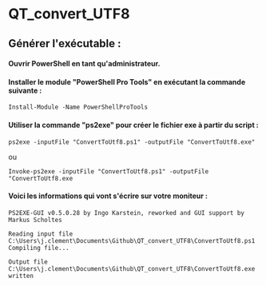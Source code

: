 # QT_convert_UTF8

## Générer l'exécutable :

#### Ouvrir PowerShell en tant qu'administrateur.
#### Installer le module "PowerShell Pro Tools" en exécutant la commande suivante :
```Install-Module -Name PowerShellProTools```

#### Utiliser la commande "ps2exe" pour créer le fichier exe à partir du script :

```ps2exe -inputFile "ConvertToUtf8.ps1" -outputFile "ConvertToUtf8.exe"```

ou 

```Invoke-ps2exe -inputFile "ConvertToUtf8.ps1" -outputFile "ConvertToUtf8.exe```

#### Voici les informations qui vont s'écrire sur votre moniteur : 
```
PS2EXE-GUI v0.5.0.28 by Ingo Karstein, reworked and GUI support by Markus Scholtes

Reading input file C:\Users\j.clement\Documents\Github\QT_convert_UTF8\ConvertToUtf8.ps1
Compiling file...

Output file C:\Users\j.clement\Documents\Github\QT_convert_UTF8\ConvertToUtf8.exe written
```
